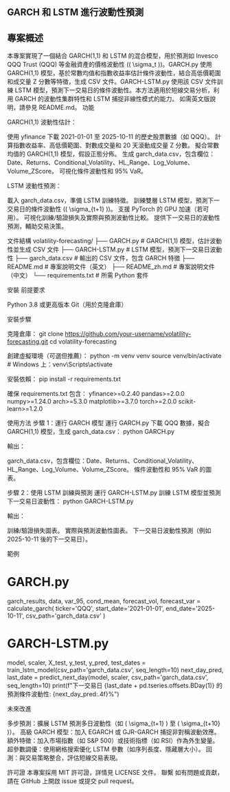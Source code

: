 ## GARCH 和 LSTM 進行波動性預測
## 專案概述
本專案實現了一個結合 GARCH(1,1) 和 LSTM 的混合模型，用於預測如 Invesco QQQ Trust (QQQ) 等金融資產的價格波動性 (( \sigma_t ))。GARCH.py 使用 GARCH(1,1) 模型，基於常數均值和指數收益率估計條件波動性，結合高低價範圍和成交量 Z 分數等特徵，生成 CSV 文件。GARCH-LSTM.py 使用該 CSV 文件訓練 LSTM 模型，預測下一交易日的條件波動性。本方法適用於短線交易分析，利用 GARCH 的波動性集群特性和 LSTM 捕捉非線性模式的能力。
如需英文版說明，請參見 README.md。
功能

GARCH(1,1) 波動性估計：

使用 yfinance 下載 2021-01-01 至 2025-10-11 的歷史股票數據（如 QQQ）。
計算指數收益率、高低價範圍、對數成交量和 20 天滾動成交量 Z 分數。
擬合常數均值的 GARCH(1,1) 模型，假設正態分佈。
生成 garch_data.csv，包含欄位：Date、Returns、Conditional_Volatility、HL_Range、Log_Volume、Volume_ZScore。
可視化條件波動性和 95% VaR。


LSTM 波動性預測：

載入 garch_data.csv，準備 LSTM 訓練特徵。
訓練雙層 LSTM 模型，預測下一交易日的條件波動性 (( \sigma_{t+1} ))。
支援 PyTorch 的 GPU 加速（若可用）。
可視化訓練/驗證損失及實際與預測波動性比較。
提供下一交易日的波動性預測，輔助交易決策。



文件結構
volatility-forecasting/
├── GARCH.py                # GARCH(1,1) 模型，估計波動性並生成 CSV 文件
├── GARCH-LSTM.py           # LSTM 模型，預測下一交易日波動性
├── garch_data.csv          # 輸出的 CSV 文件，包含 GARCH 特徵
├── README.md               # 專案說明文件（英文）
├── README_zh.md            # 專案說明文件（中文）
└── requirements.txt        # 所需 Python 套件

安裝
前提要求

Python 3.8 或更高版本
Git（用於克隆倉庫）

安裝步驟

克隆倉庫：
git clone https://github.com/your-username/volatility-forecasting.git
cd volatility-forecasting


創建虛擬環境（可選但推薦）：
python -m venv venv
source venv/bin/activate  # Windows 上：venv\Scripts\activate


安裝依賴：
pip install -r requirements.txt


確保 requirements.txt 包含：
yfinance>=0.2.40
pandas>=2.0.0
numpy>=1.24.0
arch>=5.3.0
matplotlib>=3.7.0
torch>=2.0.0
scikit-learn>=1.2.0



使用方法
步驟 1：運行 GARCH 模型
運行 GARCH.py 下載 QQQ 數據，擬合 GARCH(1,1) 模型，生成 garch_data.csv：
python GARCH.py

輸出：

garch_data.csv，包含欄位：Date、Returns、Conditional_Volatility、HL_Range、Log_Volume、Volume_ZScore。
條件波動性和 95% VaR 的圖表。

步驟 2：使用 LSTM 訓練與預測
運行 GARCH-LSTM.py 訓練 LSTM 模型並預測下一交易日波動性：
python GARCH-LSTM.py

輸出：

訓練/驗證損失圖表。
實際與預測波動性圖表。
下一交易日波動性預測（例如 2025-10-11 後的下一交易日）。

範例
# GARCH.py
garch_results, data, var_95, cond_mean, forecast_vol, forecast_var = calculate_garch(
    ticker='QQQ', start_date='2021-01-01', end_date='2025-10-11', csv_path='garch_data.csv'
)

# GARCH-LSTM.py
model, scaler, X_test, y_test, y_pred, test_dates = train_lstm_model(csv_path='garch_data.csv', seq_length=10)
next_day_pred, last_date = predict_next_day(model, scaler, csv_path='garch_data.csv', seq_length=10)
print(f"下一交易日 {last_date + pd.tseries.offsets.BDay(1)} 的預測條件波動性: {next_day_pred:.4f}%")

未來改進

多步預測：擴展 LSTM 預測多日波動性（如 ( \sigma_{t+1} ) 至 ( \sigma_{t+10} )）。
高級 GARCH 模型：加入 EGARCH 或 GJR-GARCH 捕捉非對稱波動效應。
額外特徵：加入市場指數（如 S&P 500）或技術指標（如 RSI）作為外生變量。
超參數調優：使用網格搜索優化 LSTM 參數（如序列長度、隱藏層大小）。
回測：與交易策略整合，評估短線交易表現。

許可證
本專案採用 MIT 許可證，詳情見 LICENSE 文件。
聯繫
如有問題或貢獻，請在 GitHub 上開啟 issue 或提交 pull request。
